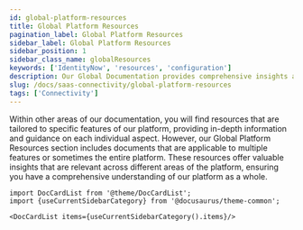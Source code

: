 ```yaml
---
id: global-platform-resources
title: Global Platform Resources
pagination_label: Global Platform Resources
sidebar_label: Global Platform Resources
sidebar_position: 1
sidebar_class_name: globalResources
keywords: ['IdentityNow', 'resources', 'configuration']
description: Our Global Documentation provides comprehensive insights applicable to multiple features or the entire platform, complementing our feature-specific resources.
slug: /docs/saas-connectivity/global-platform-resources
tags: ['Connectivity']
---
```


Within other areas of our documentation, you will find resources that are tailored to specific features of our platform, providing in-depth information and guidance on each individual aspect. However, our Global Platform Resources section includes documents that are applicable to multiple features or sometimes the entire platform. These resources offer valuable insights that are relevant across different areas of the platform, ensuring you have a comprehensive understanding of our platform as a whole.

```mdx-code-block
import DocCardList from '@theme/DocCardList';
import {useCurrentSidebarCategory} from '@docusaurus/theme-common';

<DocCardList items={useCurrentSidebarCategory().items}/>
```
